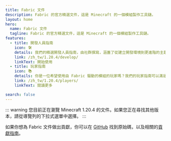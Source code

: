 ```yaml
---
title: Fabric 文件
description: Fabric 的官方精選文件，這是 Minecraft 的一個模組製作工具鏈。
layout: home
hero:
  name: Fabric 文件
  tagline: Fabric 的官方精選文件，這是 Minecraft 的一個模組製作工具鏈。
features:
  - title: 開發人員指南
    icon: 🛠️
    details: 我們的精選開發人員指南，由社群撰寫，涵蓋了從建立開發環境到更進階的主題，如繪製和網路等廣泛範疇的議題。
    link: /zh_tw/1.20.4/develop/
    linkText: 開始使用
  - title: 玩家指南
    icon: 📚
    details: 你是一位希望使用由 Fabric 驅動的模組的玩家嗎？我們的玩家指南可以滿足你的需求。這些指南將幫助你下載、安裝和疑難排解 Fabric 模組。 我們的玩家指南可以滿足你的需求。 這些指南將幫助你下載、安裝和疑難排解 Fabric 模組。
    link: /zh_tw/1.20.4/players/
    linkText: 閱讀更多

search: false
---
```


::: warning
您目前正在瀏覽 Minecraft 1.20.4 的文件。如果您正在尋找其他版本，請從導覽列的下拉式選單中選擇。
:::

如果你想為 Fabric 文件做出貢獻，你可以在 [GitHub](https://github.com/FabricMC/fabric-docs) 找到原始碼，以及相關的[貢獻指南](./contributing)。
